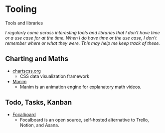 # Tooling
Tools and libraries

*I regularly come across interesting tools and libraries that I don't have time or a use case for at the time. When I do have time or the use case, I don't remember where or what they were. This may help me keep track of these.*

## Charting and Maths
* [chartscss.org](https://chartscss.org/)
  * CSS data visualization framework
* [Manim](https://3b1b.github.io/manim/index.html)
  * Manim is an animation engine for explanatory math videos.

## Todo, Tasks, Kanban
* [Focalboard](https://www.focalboard.com/)
  * Focalboard is an open source, self-hosted alternative to Trello, Notion, and Asana.
